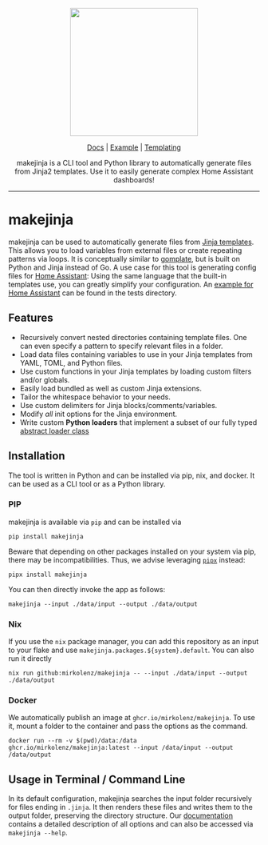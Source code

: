 <!-- markdownlint-disable MD033 MD041 -->
<p align="center">
  <img width="256px" src="./assets/logo.png" />
</p>
<p align="center">
  <a href="https://mirkolenz.github.io/makejinja">Docs</a> |
  <a href="./tests/data">Example</a> |
  <a href="https://jinja.palletsprojects.com/en/3.1.x/templates">Templating</a>
</p>
<p align="center">
  makejinja is a CLI tool and Python library to automatically generate files from Jinja2 templates.
  Use it to easily generate complex Home Assistant dashboards!
</p>

---

# makejinja

makejinja can be used to automatically generate files from [Jinja templates](https://jinja.palletsprojects.com/en/3.1.x/templates).
This allows you to load variables from external files or create repeating patterns via loops.
It is conceptually similar to [gomplate](https://github.com/hairyhenderson/gomplate), but is built on Python and Jinja instead of Go.
A use case for this tool is generating config files for [Home Assistant](https://www.home-assistant.io/):
Using the same language that the built-in templates use, you can greatly simplify your configuration.
An [example for Home Assistant](./tests/data) can be found in the tests directory.

## Features

- Recursively convert nested directories containing template files. One can even specify a pattern to specify relevant files in a folder.
- Load data files containing variables to use in your Jinja templates from YAML, TOML, and Python files.
- Use custom functions in your Jinja templates by loading custom filters and/or globals.
- Easily load bundled as well as custom Jinja extensions.
- Tailor the whitespace behavior to your needs.
- Use custom delimiters for Jinja blocks/comments/variables.
- Modify _all_ init options for the Jinja environment.
- Write custom **Python loaders** that implement a subset of our fully typed [abstract loader class](./makejinja/loader.py)

## Installation

The tool is written in Python and can be installed via pip, nix, and docker.
It can be used as a CLI tool or as a Python library.

### PIP

makejinja is available via `pip` and can be installed via

`pip install makejinja`

Beware that depending on other packages installed on your system via pip, there may be incompatibilities.
Thus, we advise leveraging [`pipx`](https://github.com/pypa/pipx) instead:

`pipx install makejinja`

You can then directly invoke the app as follows:

`makejinja --input ./data/input --output ./data/output`

### Nix

If you use the `nix` package manager, you can add this repository as an input to your flake and use `makejinja.packages.${system}.default`.
You can also run it directly

`nix run github:mirkolenz/makejinja -- --input ./data/input --output ./data/output`

### Docker

We automatically publish an image at `ghcr.io/mirkolenz/makejinja`.
To use it, mount a folder to the container and pass the options as the command.

`docker run --rm -v $(pwd)/data:/data ghcr.io/mirkolenz/makejinja:latest --input /data/input --output /data/output`

## Usage in Terminal / Command Line

In its default configuration, makejinja searches the input folder recursively for files ending in `.jinja`.
It then renders these files and writes them to the output folder, preserving the directory structure.
Our [documentation](https://mirkolenz.github.io/makejinja/cli.html) contains a detailed description of all options and can also be accessed via `makejinja --help`.
